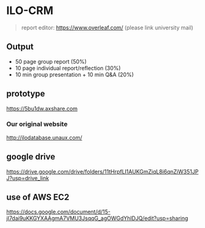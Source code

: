 # ILO-CRM
> report editor: https://www.overleaf.com/ (please link university mail)
## Output
- 50 page group report (50%)
- 10 page individual report/reflection (30%)
- 10 min group presentation + 10 min Q&A (20%)

## prototype
https://5bu1dw.axshare.com
### Our original website
http://ilodatabase.unaux.com/

## google drive
https://drive.google.com/drive/folders/11tHrpfLI1AUKGmZiqL8i6qnZiW351JPJ?usp=drive_link

## use of AWS EC2 
https://docs.google.com/document/d/15-jI7dai9uKKGYXAAgmA7VMU3JsqqG_agOWGdYhlDJQ/edit?usp=sharing

